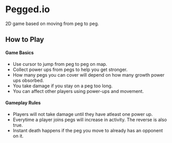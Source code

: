 Pegged.io
=========

2D game based on moving from peg to peg.

## How to Play

#### Game Basics

- Use cursor to jump from peg to peg on map.
- Collect power ups from pegs to help you get stronger.
- How many pegs you can cover will depend on how many growth power ups obsorbed.
- You take damage if you stay on a peg too long.
- You can affect other players using power-ups and movement. 

#### Gameplay Rules

- Players will not take damage until they have atleast one power up.
- Everytime a player joins pegs will increase in activity. The reverse is also true.
- Instant death happens if the peg you move to already has an opponent on it.

